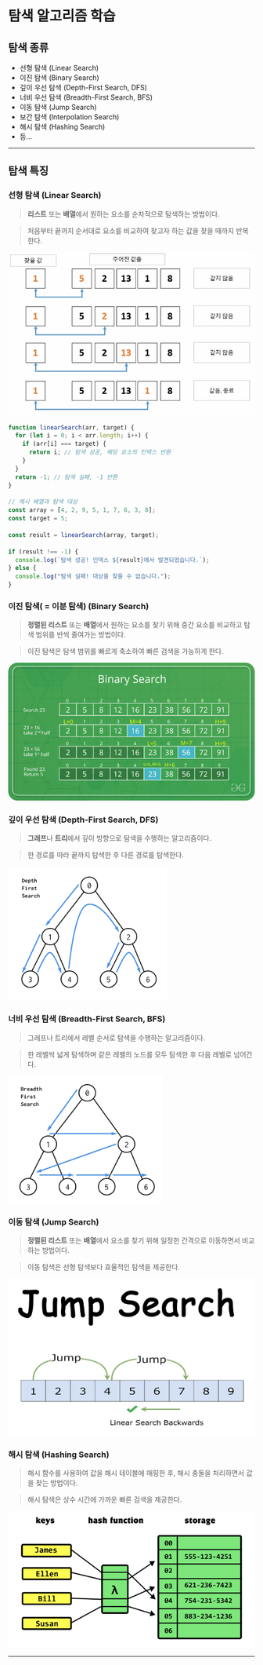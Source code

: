 # 탐색 알고리즘 학습

## 탐색 종류

- 선형 탐색 (Linear Search)
- 이진 탐색 (Binary Search)
- 깊이 우선 탐색 (Depth-First Search, DFS)
- 너비 우선 탐색 (Breadth-First Search, BFS)
- 이동 탐색 (Jump Search)
- 보간 탐색 (Interpolation Search)
- 해시 탐색 (Hashing Search)
- 등...
---
## 탐색 특징

### 선형 탐색 (Linear Search)

> **리스트** 또는 **배열**에서 원하는 요소를 순차적으로 탐색하는 방법이다.

> 처음부터 끝까지 순서대로 요소를 비교하여 찾고자 하는 값을 찾을 때까지 반복한다.

![Linear Search](./img/linear.png)

```javascript
function linearSearch(arr, target) {
  for (let i = 0; i < arr.length; i++) {
    if (arr[i] === target) {
      return i; // 탐색 성공, 해당 요소의 인덱스 반환
    }
  }
  return -1; // 탐색 실패, -1 반환
}

// 예시 배열과 탐색 대상
const array = [4, 2, 9, 5, 1, 7, 6, 3, 8];
const target = 5;

const result = linearSearch(array, target);

if (result !== -1) {
  console.log(`탐색 성공! 인덱스 ${result}에서 발견되었습니다.`);
} else {
  console.log("탐색 실패! 대상을 찾을 수 없습니다.");
}
```

### 이진 탐색( = 이분 탐색) (Binary Search)

> **정렬된 리스트** 또는 **배열**에서 원하는 요소를 찾기 위해 중간 요소를 비교하고 탐색 범위를 반씩 줄여가는 방법이다.

> 이진 탐색은 탐색 범위를 빠르게 축소하여 빠른 검색을 가능하게 한다.

![Binary Search](./img/BinarySearch.png)


### 깊이 우선 탐색 (Depth-First Search, DFS)

> **그래프**나 **트리**에서 깊이 방향으로 탐색을 수행하는 알고리즘이다.

> 한 경로를 따라 끝까지 탐색한 후 다른 경로를 탐색한다.

![DFS](./img/dfs.png)


### 너비 우선 탐색 (Breadth-First Search, BFS)

> 그래프나 트리에서 레벨 순서로 탐색을 수행하는 알고리즘이다.

> 한 레벨씩 넓게 탐색하며 같은 레벨의 노드를 모두 탐색한 후 다음 레벨로 넘어간다.

![BFS](./img/bfs.png)

### 이동 탐색 (Jump Search)

> **정렬된 리스트** 또는 **배열**에서 요소를 찾기 위해 일정한 간격으로 이동하면서 비교하는 방법이다.

> 이동 탐색은 선형 탐색보다 효율적인 탐색을 제공한다.

![Jump Search](./img/jump.png)

### 해시 탐색 (Hashing Search)

> 해시 함수를 사용하여 값을 해시 테이블에 매핑한 후, 해시 충돌을 처리하면서 값을 찾는 방법이다.

> 해시 탐색은 상수 시간에 가까운 빠른 검색을 제공한다.

![Hashing Search](./img/hash.png)

---
